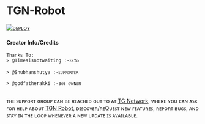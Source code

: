 # TGN-Robot

[![ᴅᴇᴘʟᴏʏ](https://www.herokucdn.com/deploy/button.svg)](https://heroku.com/deploy?template=https://github.com/Itsunknown-12/TGN-Robot)
#### Creator Info/Credits

```
Thanks To:
> @Timesisnotwaiting :-ᴢᴀɪᴅ

> @Shubhanshutya :-ꜱᴜᴘᴘᴏʀᴛᴇʀ

> @godfatherakki :-ʙᴏᴛ ᴏᴡɴᴇʀ


```



ᴛʜᴇ ꜱᴜᴘᴘᴏʀᴛ ɢʀᴏᴜᴘ ᴄᴀɴ ʙᴇ ʀᴇᴀᴄʜᴇᴅ ᴏᴜᴛ ᴛᴏ ᴀᴛ [TG Network](https://t.me/The_Godfather_Network), ᴡʜᴇʀᴇ ʏᴏᴜ ᴄᴀɴ ᴀꜱᴋ ꜰᴏʀ ʜᴇʟᴘ ᴀʙᴏᴜᴛ [TGN Robot](https://t.me/TGN_Ro_Bot), ᴅɪꜱᴄᴏᴠᴇʀ/ʀᴇQᴜᴇꜱᴛ ɴᴇᴡ ꜰᴇᴀᴛᴜʀᴇꜱ, ʀᴇᴘᴏʀᴛ ʙᴜɢꜱ, ᴀɴᴅ ꜱᴛᴀʏ ɪɴ ᴛʜᴇ ʟᴏᴏᴘ ᴡʜᴇɴᴇᴠᴇʀ ᴀ ɴᴇᴡ ᴜᴘᴅᴀᴛᴇ ɪꜱ ᴀᴠᴀɪʟᴀʙʟᴇ. 
